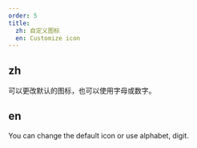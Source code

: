 ```yaml
---
order: 5
title:
  zh: 自定义图标
  en: Customize icon
---
```


## zh

可以更改默认的图标，也可以使用字母或数字。

## en

You can change the default icon or use alphabet, digit.
